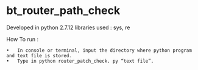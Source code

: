 # bt_router_path_check

Developed in python 2.7.12
libraries used : sys, re


How To run : 

	•	In console or terminal, input the directory where python program and text file is stored.
	•	Type in python router_patch_check. py “text file”.
